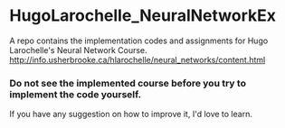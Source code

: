 # HugoLarochelle_NeuralNetworkEx
A repo contains the implementation codes and assignments for Hugo Larochelle's Neural Network Course. http://info.usherbrooke.ca/hlarochelle/neural_networks/content.html

### Do not see the implemented course before you try to implement the code yourself.

If you have any suggestion on how to improve it, I'd love to learn.
